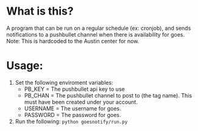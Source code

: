 # What is this?

A program that can be run on a regular schedule (ex: cronjob), and sends
notifications to a pushbullet channel when there is availability for goes.
Note: This is hardcoded to the Austin center for now.

# Usage:

1. Set the following enviroment variables:
    - PB_KEY = The pushbullet api key to use
    - PB_CHAN = The pushbullet channel to post to (the tag name). This must have been created under your account.
    - USERNAME = The username for goes.
    - PASSWORD = The password for goes.
2. Run the following: ```python goesnotify/run.py```
